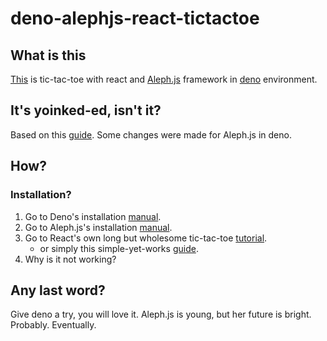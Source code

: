 # deno-alephjs-react-tictactoe

## What is this

[This](https://reactjs.org/tutorial/tutorial.html) is tic-tac-toe with react and [Aleph.js](https://alephjs.org/docs/get-started) framework in [deno](https://deno.land) environment.

## It's yoinked-ed, isn't it?

Based on this [guide](https://betterprogramming.pub/321f78d8d1e0).
Some changes were made for Aleph.js in deno.

## How?

### Installation?
1. Go to Deno's installation [manual](https://deno.land/#installation).
2. Go to Aleph.js's installation [manual](https://alephjs.org/docs/get-started).
3. Go to React's own long but wholesome tic-tac-toe [tutorial](https://reactjs.org/tutorial/tutorial.html).
    * or simply this simple-yet-works [guide](https://betterprogramming.pub/321f78d8d1e0).
4. Why is it not working?

## Any last word?

Give deno a try, you will love it.
Aleph.js is young, but her future is bright. Probably. Eventually.
